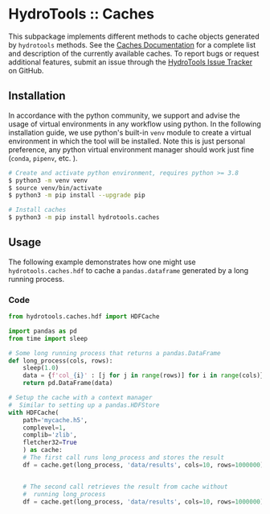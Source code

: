 # HydroTools :: Caches

This subpackage implements different methods to cache objects generated by `hydrotools` methods. See the [Caches Documentation](https://noaa-owp.github.io/hydrotools/hydrotools.caches.html) for a complete list and description of the currently available caches. To report bugs or request additional features, submit an issue through the [HydroTools Issue Tracker](https://github.com/NOAA-OWP/hydrotools/issues) on GitHub.

## Installation

In accordance with the python community, we support and advise the usage of virtual environments in any workflow using python. In the following installation guide, we use python's built-in `venv` module to create a virtual environment in which the tool will be installed. Note this is just personal preference, any python virtual environment manager should work just fine (`conda`, `pipenv`, etc. ).

```bash
# Create and activate python environment, requires python >= 3.8
$ python3 -m venv venv
$ source venv/bin/activate
$ python3 -m pip install --upgrade pip

# Install caches
$ python3 -m pip install hydrotools.caches
```

## Usage

The following example demonstrates how one might use `hydrotools.caches.hdf` to cache a `pandas.dataframe` generated by a long running process.

### Code
```python
from hydrotools.caches.hdf import HDFCache

import pandas as pd
from time import sleep

# Some long running process that returns a pandas.DataFrame
def long_process(cols, rows):
    sleep(1.0)
    data = {f'col_{i}' : [j for j in range(rows)] for i in range(cols)}
    return pd.DataFrame(data)

# Setup the cache with a context manager
#  Similar to setting up a pandas.HDFStore
with HDFCache(
    path='mycache.h5',
    complevel=1,
    complib='zlib',
    fletcher32=True
    ) as cache:
    # The first call runs long_process and stores the result
    df = cache.get(long_process, 'data/results', cols=10, rows=1000000)


    # The second call retrieves the result from cache without 
    #  running long_process
    df = cache.get(long_process, 'data/results', cols=10, rows=1000000)
```
